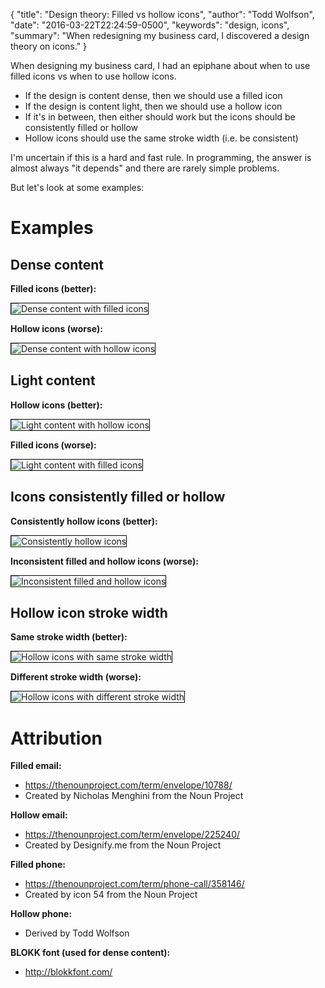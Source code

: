 {
  "title": "Design theory: Filled vs hollow icons",
  "author": "Todd Wolfson",
  "date": "2016-03-22T22:24:59-0500",
  "keywords": "design, icons",
  "summary": "When redesigning my business card, I discovered a design theory on icons."
}

When designing my business card, I had an epiphane about when to use filled icons vs when to use hollow icons.

- If the design is content dense, then we should use a filled icon
- If the design is content light, then we should use a hollow icon
- If it's in between, then either should work but the icons should be consistently filled or hollow
- Hollow icons should use the same stroke width (i.e. be consistent)

I'm uncertain if this is a hard and fast rule. In programming, the answer is almost always "it depends" and there are rarely simple problems.

But let's look at some examples:

# Examples
## Dense content
**Filled icons (better):**

<img alt="Dense content with filled icons" src="public/images/articles/design-theory-filled-vs-hollow-icons/dense-content-filled-icons.svg" style="border: 1px solid #000;"/>

**Hollow icons (worse):**

<img alt="Dense content with hollow icons" src="public/images/articles/design-theory-filled-vs-hollow-icons/dense-content-hollow-icons.svg" style="border: 1px solid #000;"/>

## Light content
**Hollow icons (better):**

<img alt="Light content with hollow icons" src="public/images/articles/design-theory-filled-vs-hollow-icons/light-content-hollow-icons.svg" style="border: 1px solid #000;"/>

**Filled icons (worse):**

<img alt="Light content with filled icons" src="public/images/articles/design-theory-filled-vs-hollow-icons/light-content-filled-icons.svg" style="border: 1px solid #000;"/>

## Icons consistently filled or hollow
**Consistently hollow icons (better):**

<img alt="Consistently hollow icons" src="public/images/articles/design-theory-filled-vs-hollow-icons/light-content-hollow-icons.svg" style="border: 1px solid #000;"/>

**Inconsistent filled and hollow icons (worse):**

<img alt="Inconsistent filled and hollow icons" src="public/images/articles/design-theory-filled-vs-hollow-icons/different-icon-fill.svg" style="border: 1px solid #000;"/>

## Hollow icon stroke width
**Same stroke width (better):**

<img alt="Hollow icons with same stroke width" src="public/images/articles/design-theory-filled-vs-hollow-icons/light-content-hollow-icons.svg" style="border: 1px solid #000;"/>

**Different stroke width (worse):**

<img alt="Hollow icons with different stroke width" src="public/images/articles/design-theory-filled-vs-hollow-icons/hollow-icons-different-strokes.svg" style="border: 1px solid #000;"/>

# Attribution
**Filled email:**

- https://thenounproject.com/term/envelope/10788/
- Created by Nicholas Menghini from the Noun Project

**Hollow email:**

- https://thenounproject.com/term/envelope/225240/
- Created by Designify.me from the Noun Project

**Filled phone:**

- https://thenounproject.com/term/phone-call/358146/
- Created by icon 54 from the Noun Project

**Hollow phone:**

- Derived by Todd Wolfson

**BLOKK font (used for dense content):**

- http://blokkfont.com/

